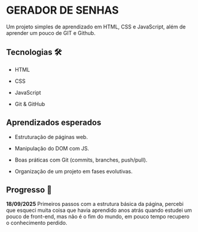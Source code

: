 # **GERADOR DE SENHAS**

Um projeto simples de aprendizado em HTML, CSS e JavaScript, além de aprender um pouco de GIT e Github.

## **Tecnologias** 🛠️

- HTML

- CSS

- JavaScript

- Git & GitHub

## **Aprendizados esperados**

- Estruturação de páginas web.

- Manipulação do DOM com JS.

- Boas práticas com Git (commits, branches, push/pull).

- Organização de um projeto em fases evolutivas.

## **Progresso** 📅

**18/09/2025**
    Primeiros passos com a estrutura básica da página, percebi que esqueci muita coisa que havia aprendido anos atrás quando estudei um pouco de front-end, mas não é o fim do mundo, em pouco tempo recupero o conhecimento perdido.